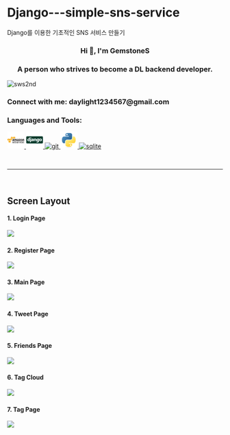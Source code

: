 # Django---simple-sns-service
Django를 이용한 기초적인 SNS 서비스 만들기

<h3 align="center">Hi 👋, I'm GemstoneS</h3>
<h3 align="center">
A person who strives to become a DL backend developer.</h3>

<p align="left"> <img src="https://komarev.com/ghpvc/?username=sws2nd&label=Profile%20views&color=0e75b6&style=flat" alt="sws2nd" /> </p>

<h3 align="left">Connect with me: daylight1234567@gmail.com</h3>
<p align="left">
</p>

<h3 align="left">Languages and Tools:</h3>
<p align="left"> <a href="https://aws.amazon.com" target="_blank" rel="noreferrer"> <img src="https://raw.githubusercontent.com/devicons/devicon/master/icons/amazonwebservices/amazonwebservices-original-wordmark.svg" alt="aws" width="40" height="40"/> </a> <a href="https://www.djangoproject.com/" target="_blank" rel="noreferrer"> <img src="https://raw.githubusercontent.com/devicons/devicon/master/icons/django/django-original.svg" alt="django" width="40" height="40"/> </a> <a href="https://git-scm.com/" target="_blank" rel="noreferrer"> <img src="https://www.vectorlogo.zone/logos/git-scm/git-scm-icon.svg" alt="git" width="40" height="40"/> </a> <a href="https://www.python.org" target="_blank" rel="noreferrer"> <img src="https://raw.githubusercontent.com/devicons/devicon/master/icons/python/python-original.svg" alt="python" width="40" height="40"/> </a> <a href="https://www.sqlite.org/" target="_blank" rel="noreferrer"> <img src="https://www.vectorlogo.zone/logos/sqlite/sqlite-icon.svg" alt="sqlite" width="40" height="40"/> </a> </p>

<br>

---

<br>

<h2>Screen Layout</h2>

<h4>1. Login Page</h4>
<img src='https://user-images.githubusercontent.com/17736865/150705021-e4818f46-073e-412b-952f-4bb408b77e76.png'>

<h4>2. Register Page</h4>
<img src='https://user-images.githubusercontent.com/17736865/150705133-0e4a4ff3-54bf-4dbf-b889-91e0cda8828e.png'>

<h4>3. Main Page</h4>
<img src='https://user-images.githubusercontent.com/17736865/150705679-fe8b6832-3b2e-4945-9685-60f742160356.png'>

<h4>4. Tweet Page</h4>
<img src='https://user-images.githubusercontent.com/17736865/150705736-6b63e62e-6972-4dcc-92b7-3639d2586ac7.png'>

<h4>5. Friends Page</h4>
<img src='https://user-images.githubusercontent.com/17736865/150705780-8f18337e-b1c3-41b6-8546-bf69e6e58be9.png'>

<h4>6. Tag Cloud</h4>
<img src='https://user-images.githubusercontent.com/17736865/150705831-00d91f0f-072d-47a1-8307-829e0e1bf188.png'>

<h4>7. Tag Page</h4>
<img src='https://user-images.githubusercontent.com/17736865/150705883-38a79417-849c-4e98-b404-12399ffb6a1c.png'>
